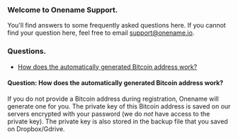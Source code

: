 ### Welcome to Onename Support.
You'll find answers to some frequently asked questions here. If you cannot find your question here, feel free to email support@onename.io.

### Questions.
* [How does the automatically generated Bitcoin address work?](#btc_address)

#### <a name="btc_address"/>Question: How does the automatically generated Bitcoin address work? 

If you do not provide a Bitcoin address during registration, Onename will generate one for you. The private key of this Bitcoin address is saved on our servers encrypted with your password (we do *not* have access to the private key). The private key is also stored in the backup file that you saved on Dropbox/Gdrive.
